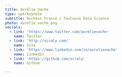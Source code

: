 ```yaml
---
title: Aurélie Vache
type: spkrkeynote
subtitle: Duchess France / Toulouse Data Science
photo: aurelie_vache.png
socials:
  - link: 'https://www.twitter.com/aurelievache'
    name: Twitter
  - link: 'http://scraly.com/'
    name: Site
  - link: 'https://www.linkedin.com/in/aurelievache'
    name: LinkedIn
  - link: 'https://github.com/scraly'
    name: Github

---
```


